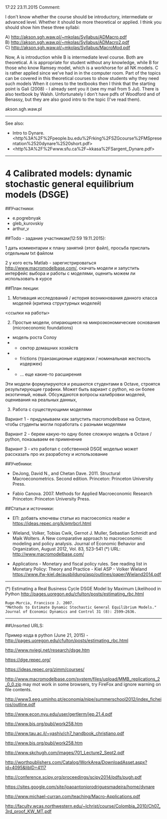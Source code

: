 17:22 23.11.2015 Comment:

I don't know whether the course should be introductory, intermediate or advanced level. Whether it should be more theoretical or applied. I think you should show him these three syllabi: 

A) <http://akson.sgh.waw.pl/~mkolas/Syllabus/ADMacro.pdf>  
B) <http://akson.sgh.waw.pl/~mkolas/Syllabus/ADMacro2.pdf>  
C) <http://akson.sgh.waw.pl/~mkolas/Syllabus/MacroMod.pdf>

Now, A is introduction while B is intermediate level course. Both are theoretical. A is appropriate for student without any knowledge, while B for those who know Ramsey model, which is a workhorse for all NK models. C is rather applied since we've had in in the computer room. Part of the topics can be covered in this theoretical courses to show students why they need such models 
When it comes to the textbooks then I think that the starting point is Gali (2008) - I already sent you it (see my mail from 5 Jul). There is also textbook by Walsh. Unfortunately I don't have pdfs of Woodford and of Benassy, but they are also good intro to the topic (I've read them).

akson.sgh.waw.pl

-----
See also: 

- Intro to Dynare. <http%3A%2F%2Fpeople.bu.edu%2Frking%2FSZGcourse%2FMSpresentation%2520dynare%2520short.pdf>
- <http%3A%2F%2Fwww.sfu.ca%2F~kkasa%2FSargent_Dynare.pdf>

-----


4 Calibrated models: dynamic stochastic general equilibrium models (DSGE)
=========================================================================

##Участники:
-  e.pogrebnyak
-  gleb_kurovskiy
-  arthur_v

##Todo - задание участникам(12:59 19.11.2015):

1 дать комментарии к плану занятий (этот файл), просьба прислать отдельным txt файлом

2 у кого есть Matlab - зарегистрироваться http://www.macromodelbase.com/, скачать модели и запустить интерфейс 
  выбора и работы с моделями, оценить можем ли использовать в курсе


##План лекции:


1. Мотивация исследований / история возникнования данного класса моделей (критика структурных моделей)

  <ссылки на работы>

2. Простые модели, опирающиеся на микроэкономические основания (microeconomic foundations)

  - модель роста Солоу
  - + сектор домашних хозяйств 
  - + frictions (транзакционые издержки / номинальная жесткость издержек)
  - + ... еще какие-то расширения

  Эти модели формулируются и решаются студентами в Octave, строятся результирующие графики. 
  Может быть вариант с python, но он более экзотичный, новый. 
  Обсуждаются вопросы калибровки моделей, оценивания на реальных данных, 

3. Работа с существующими моделями

Вариант 1 - придумываем как запустить macromodelbase на Octave, чтобы студенты могли поработать с разными моделями

Вариант 2 - берем какую-то одну более сложную модель в Octave / python, показываем ее применение 

Вариант 3 - кто работал с собственной DSGE моделью может рассказать про их разработку и использование



##Учебники:

-   DeJong, David N., and Chetan Dave. 2011.
    Structural Macroeconometrics. Second edition.
    Princeton: Princeton University Press.

-   Fabio Canova. 2007. Methods for Applied Macroeconomic Research
    Princeton: Princeton University Press.

   
##Статьи и источники:

-   ЕП: добавть ключевы статьи из macroecomics reader и https://ideas.repec.org/k/qmrbcrl.html

-   Wieland, Volker,  Tobias Cwik, Gernot J. Muller, Sebastian Schmidt and Maik Wolters. A New comparative approach 
    to macroeconomic modeling and policy analysis. Journal of Economic Behavior and Organization, August 2012, 
    Vol. 83, 523-541 
(*) URL: http://www.macromodelbase.com/

-   Applications -  Monetary and fiscal policy rules.  See reading list in 
    Monetary Policy: Theory and Practice - Kiel ASP - Volker Wieland 
    https://www.ifw-kiel.de/ausbildung/asp/outlines/paper/Wieland2014.pdf

---------------------------------------------------------------------------------

(*) Estimating a Real Business Cycle DSGE Model by Maximum Likelihood in Python
    http://pages.uoregon.edu/cfulton/posts/estimating_rbc.html


    Ruge-Murcia, Francisco J. 2007.
    "Methods to Estimate Dynamic Stochastic General Equilibrium Models."
    Journal of Economic Dynamics and Control 31 (8): 2599–2636.

---------------------------------------------------------------------------------

##Unsorted URLS:

Пример кода в python (June 21, 2015) - http://pages.uoregon.edu/cfulton/posts/estimating_rbc.html

http://www.nviegi.net/research/dsge.htm

https://dge.repec.org/

https://ideas.repec.org/zimm/courses/

<http://www.macromodelbase.com/system/files/upload/MMB_replications_2_0_0.zip> may mot work in 
some browsers, try FireFox and ignore warning on file contents.

http://www3.eeg.uminho.pt/economia/nipe/summerschool2012/index_ficheiros/outline.pdf

http://www.econ.nyu.edu/user/gertlerm/jep.21.4.pdf

http://www.bis.org/publ/work258.htm

http://www.tau.ac.il/~yashiv/ch7_handbook_christiano.pdf

http://www.bis.org/publ/work258.htm

http://www.skchugh.com/images/701_Lecture2_Sept2.pdf

http://worthpublishers.com/Catalog/WorkArea/DownloadAsset.aspx?id=4095&libID=4117

http://conference.scipy.org/proceedings/scipy2014/pdfs/pugh.pdf

https://sites.google.com/site/joaoantoniorodriguesmadeira/home/dynare

http://www.michael-curran.com/teaching/Macro-Applications.pdf

http://faculty.wcas.northwestern.edu/~lchrist/course/Colombia_2010/Ch07_3rd_proof_KW_MT.pdf
